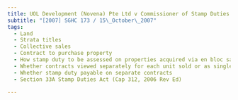 ```yaml
---
title: UOL Development (Novena) Pte Ltd v Commissioner of Stamp Duties 
subtitle: "[2007] SGHC 173 / 15\_October\_2007"
tags:
  - Land
  - Strata titles
  - Collective sales
  - Contract to purchase property
  - How stamp duty to be assessed on properties acquired via en bloc sale
  - Whether contracts viewed separately for each unit sold or as single contract for all units sold
  - Whether stamp duty payable on separate contracts
  - Section 33A Stamp Duties Act (Cap 312, 2006 Rev Ed)

---
```


